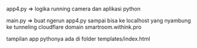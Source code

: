 app4.py => logika running camera dan aplikasi python

main.py => buat ngerun app4.py sampai bisa ke localhost yang nyambung ke tunneling cloudflare domain smartroom.withink.pro

tampilan app pythonya ada di folder templates/index.html
